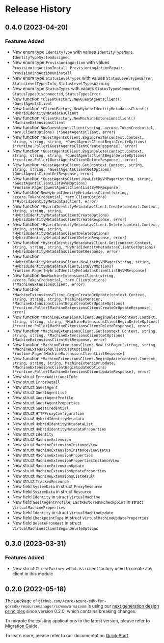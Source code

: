 # Release History

## 0.4.0 (2023-04-20)
### Features Added

- New enum type `IdentityType` with values `IdentityTypeNone`, `IdentityTypeSystemAssigned`
- New enum type `ProvisioningAction` with values `ProvisioningActionInstall`, `ProvisioningActionRepair`, `ProvisioningActionUninstall`
- New enum type `StatusLevelTypes` with values `StatusLevelTypesError`, `StatusLevelTypesInfo`, `StatusLevelTypesWarning`
- New enum type `StatusTypes` with values `StatusTypesConnected`, `StatusTypesDisconnected`, `StatusTypesError`
- New function `*ClientFactory.NewGuestAgentsClient() *GuestAgentsClient`
- New function `*ClientFactory.NewHybridIdentityMetadatasClient() *HybridIdentityMetadatasClient`
- New function `*ClientFactory.NewMachineExtensionsClient() *MachineExtensionsClient`
- New function `NewGuestAgentsClient(string, azcore.TokenCredential, *arm.ClientOptions) (*GuestAgentsClient, error)`
- New function `*GuestAgentsClient.BeginCreate(context.Context, string, string, string, *GuestAgentsClientBeginCreateOptions) (*runtime.Poller[GuestAgentsClientCreateResponse], error)`
- New function `*GuestAgentsClient.BeginDelete(context.Context, string, string, string, *GuestAgentsClientBeginDeleteOptions) (*runtime.Poller[GuestAgentsClientDeleteResponse], error)`
- New function `*GuestAgentsClient.Get(context.Context, string, string, string, *GuestAgentsClientGetOptions) (GuestAgentsClientGetResponse, error)`
- New function `*GuestAgentsClient.NewListByVMPager(string, string, *GuestAgentsClientListByVMOptions) *runtime.Pager[GuestAgentsClientListByVMResponse]`
- New function `NewHybridIdentityMetadatasClient(string, azcore.TokenCredential, *arm.ClientOptions) (*HybridIdentityMetadatasClient, error)`
- New function `*HybridIdentityMetadatasClient.Create(context.Context, string, string, string, *HybridIdentityMetadatasClientCreateOptions) (HybridIdentityMetadatasClientCreateResponse, error)`
- New function `*HybridIdentityMetadatasClient.Delete(context.Context, string, string, string, *HybridIdentityMetadatasClientDeleteOptions) (HybridIdentityMetadatasClientDeleteResponse, error)`
- New function `*HybridIdentityMetadatasClient.Get(context.Context, string, string, string, *HybridIdentityMetadatasClientGetOptions) (HybridIdentityMetadatasClientGetResponse, error)`
- New function `*HybridIdentityMetadatasClient.NewListByVMPager(string, string, *HybridIdentityMetadatasClientListByVMOptions) *runtime.Pager[HybridIdentityMetadatasClientListByVMResponse]`
- New function `NewMachineExtensionsClient(string, azcore.TokenCredential, *arm.ClientOptions) (*MachineExtensionsClient, error)`
- New function `*MachineExtensionsClient.BeginCreateOrUpdate(context.Context, string, string, string, MachineExtension, *MachineExtensionsClientBeginCreateOrUpdateOptions) (*runtime.Poller[MachineExtensionsClientCreateOrUpdateResponse], error)`
- New function `*MachineExtensionsClient.BeginDelete(context.Context, string, string, string, *MachineExtensionsClientBeginDeleteOptions) (*runtime.Poller[MachineExtensionsClientDeleteResponse], error)`
- New function `*MachineExtensionsClient.Get(context.Context, string, string, string, *MachineExtensionsClientGetOptions) (MachineExtensionsClientGetResponse, error)`
- New function `*MachineExtensionsClient.NewListPager(string, string, *MachineExtensionsClientListOptions) *runtime.Pager[MachineExtensionsClientListResponse]`
- New function `*MachineExtensionsClient.BeginUpdate(context.Context, string, string, string, MachineExtensionUpdate, *MachineExtensionsClientBeginUpdateOptions) (*runtime.Poller[MachineExtensionsClientUpdateResponse], error)`
- New struct `ErrorAdditionalInfo`
- New struct `ErrorDetail`
- New struct `GuestAgent`
- New struct `GuestAgentList`
- New struct `GuestAgentProfile`
- New struct `GuestAgentProperties`
- New struct `GuestCredential`
- New struct `HTTPProxyConfiguration`
- New struct `HybridIdentityMetadata`
- New struct `HybridIdentityMetadataList`
- New struct `HybridIdentityMetadataProperties`
- New struct `Identity`
- New struct `MachineExtension`
- New struct `MachineExtensionInstanceView`
- New struct `MachineExtensionInstanceViewStatus`
- New struct `MachineExtensionProperties`
- New struct `MachineExtensionPropertiesInstanceView`
- New struct `MachineExtensionUpdate`
- New struct `MachineExtensionUpdateProperties`
- New struct `MachineExtensionsListResult`
- New struct `TrackedResource`
- New field `SystemData` in struct `ProxyResource`
- New field `SystemData` in struct `Resource`
- New field `Identity` in struct `VirtualMachine`
- New field `GuestAgentProfile`, `LastRestoredVMCheckpoint` in struct `VirtualMachineProperties`
- New field `Identity` in struct `VirtualMachineUpdate`
- New field `CheckpointType` in struct `VirtualMachineUpdateProperties`
- New field `DeleteFromHost` in struct `VirtualMachinesClientBeginDeleteOptions`


## 0.3.0 (2023-03-31)
### Features Added

- New struct `ClientFactory` which is a client factory used to create any client in this module


## 0.2.0 (2022-05-18)

The package of `github.com/Azure/azure-sdk-for-go/sdk/resourcemanager/scvmm/armscvmm` is using our [next generation design principles](https://azure.github.io/azure-sdk/general_introduction.html) since version 0.2.0, which contains breaking changes.

To migrate the existing applications to the latest version, please refer to [Migration Guide](https://aka.ms/azsdk/go/mgmt/migration).

To learn more, please refer to our documentation [Quick Start](https://aka.ms/azsdk/go/mgmt).